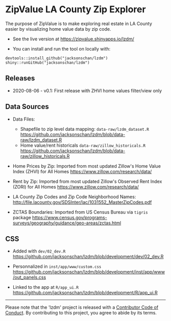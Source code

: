 # ZipValue LA County Zip Explorer

<!-- badges: start -->
<!-- badges: end -->

The purpose of ZipValue is to make exploring real estate in LA County easier by visualizing home value data by zip code. 

+ See the live version at <https://zipvalue.shinyapps.io/lzdm/>

+ You can install and run the tool on locally with:
```
devtools::install_github("jacksonschan/lzdm")
shiny::runGitHub("jacksonschan/lzdm")
```
## Releases

+ 2020-08-06 - v0.1: First release with ZHVI home values filter/view only

## Data Sources

+ Data Files: 
    - Shapefile to zip level data mapping: `data-raw/lzdm_dataset.R` <https://github.com/jacksonschan/lzdm/blob/data-raw/lzdm_dataset.R>
    - Home value/rent historicals `data-raw/zillow_historicals.R` <https://github.com/jacksonschan/lzdm/blob/data-raw/zillow_historicals.R>

+ Home Prices by Zip: Imported from most updated Zillow's Home Value Index (ZHVI) for All Homes <https://www.zillow.com/research/data/>

+ Rent by Zip: Imported from most updated Zillow's Observed Rent Index (ZORI) for All Homes <https://www.zillow.com/research/data/>

+ LA County Zip Codes and Zip Code Neighborhood Names:  <http://file.lacounty.gov/SDSInter/lac/1031552_MasterZipCodes.pdf>

+ ZCTAS Boundaries: Imported from US Census Bureau via `tigris` package <https://www.census.gov/programs-surveys/geography/guidance/geo-areas/zctas.html>

## CSS

+ Added with `dev/02_dev.R` <https://github.com/jacksonschan/lzdm/blob/development/dev/02_dev.R>

+ Personnalized in `inst/app/www/custom.css` <https://github.com/jacksonschan/lzdm/blob/development/inst/app/www/out_panels.css>

+ Linked to the app at `R/app_ui.R` <https://github.com/jacksonschan/lzdm/blob/development/R/app_ui.R>

<hr>

Please note that the 'lzdm' project is released with a
[Contributor Code of Conduct](CODE_OF_CONDUCT.md).
By contributing to this project, you agree to abide by its terms.